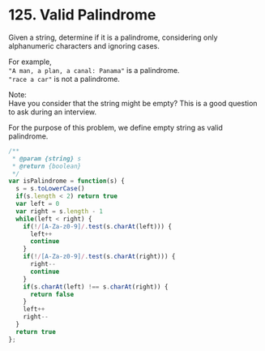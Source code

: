 # 125. Valid Palindrome

Given a string, determine if it is a palindrome, considering only alphanumeric characters and ignoring cases.  

For example,  
`"A man, a plan, a canal: Panama"` is a palindrome.  
`"race a car"` is not a palindrome.  

Note:  
Have you consider that the string might be empty? This is a good question to ask during an interview.  

For the purpose of this problem, we define empty string as valid palindrome.  

```javascript
/**
 * @param {string} s
 * @return {boolean}
 */
var isPalindrome = function(s) {
  s = s.toLowerCase()
  if(s.length < 2) return true
  var left = 0
  var right = s.length - 1
  while(left < right) {
    if(!/[A-Za-z0-9]/.test(s.charAt(left))) {
      left++
      continue
    }
    if(!/[A-Za-z0-9]/.test(s.charAt(right))) {
      right--
      continue
    }
    if(s.charAt(left) !== s.charAt(right)) {
      return false
    }
    left++
    right--
  }
  return true
};
```
